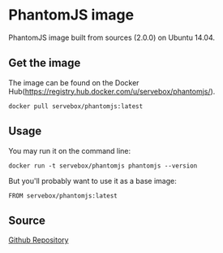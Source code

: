 # PhantomJS image

PhantomJS image built from sources (2.0.0) on Ubuntu 14.04.

## Get the image

The image can be found on the Docker
Hub(https://registry.hub.docker.com/u/servebox/phantomjs/).

```
docker pull servebox/phantomjs:latest
```
## Usage

You may run it on the command line:

```
docker run -t servebox/phantomjs phantomjs --version
```

But you'll probably want to use it as a base image:

```
FROM servebox/phantomjs:latest
```

## Source

[Github Repository](https://github.com/servebox/docker-phantomjs)
